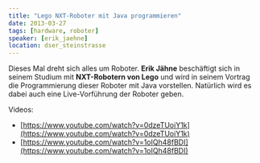 ```yaml
---
title: "Lego NXT-Roboter mit Java programmieren"
date: 2013-03-27
tags: [hardware, roboter]
speaker: [erik_jaehne]
location: dser_steinstrasse
---
```


Dieses Mal dreht sich alles um Roboter. **Erik Jähne** beschäftigt sich in seinem Studium mit **NXT-Robotern von Lego**
und wird in seinem Vortrag die Programmierung dieser Roboter mit Java vorstellen. Natürlich wird es dabei auch eine
Live-Vorführung der Roboter geben.

Videos:

- [https://www.youtube.com/watch?v=0dzeTUoiY1k](https://www.youtube.com/watch?v=0dzeTUoiY1k)
- [https://www.youtube.com/watch?v=1oIQh48fBDI](https://www.youtube.com/watch?v=1oIQh48fBDI)
